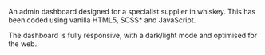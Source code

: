 An admin dashboard designed for a specialist supplier in whiskey. This has been coded using vanilla HTML5, SCSS* and JavaScript.

The dashboard is fully responsive, with a dark/light mode and optimised for the web.
